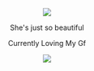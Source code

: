 <p align="center">  
<img src="https://media.discordapp.net/attachments/1066543002320916520/1097965764348231720/CE8B83DE-0BE2-446D-89C2-B02DD67F2B0E.jpg?width=430&height=557">
</p>
<p align="center">
   She's just so beautiful
</p>
<p align="center">
Currently Loving My Gf
<p align="center">  
<img src="https://komarev.com/ghpvc/?username=iloveashly&color=grey">

